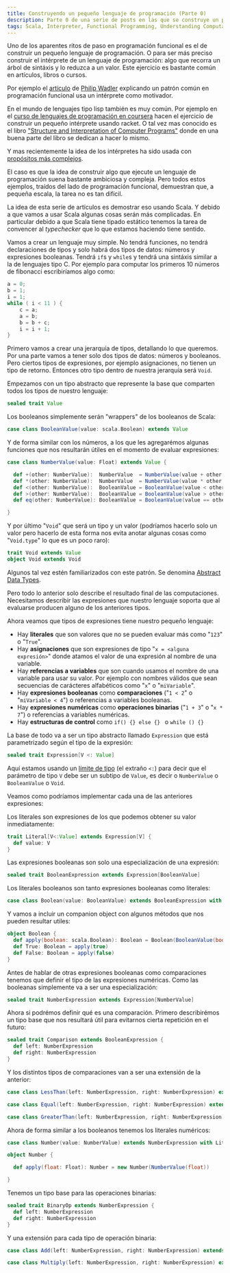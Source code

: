 ```yaml
---
title: Construyendo un pequeño lenguaje de programación (Parte 0)
description: Parte 0 de una serie de posts en las que se construye un pequeño lenguaje de programación
tags: Scala, Interpreter, Functional Programming, Understanding Computation
---
```


Uno de los aparentes ritos de paso en programación funcional es el de construir un pequeño lenguaje de programación. O para ser más preciso construir el intérprete de un lenguaje de programación: algo que recorra un árbol de sintáxis y lo reduzca a un valor. Este ejercicio es bastante común en artículos, libros o cursos.

Por ejemplo el [artículo](http://homepages.inf.ed.ac.uk/wadler/papers/marktoberdorf/baastad.pdf) de [Philip Wadler](http://homepages.inf.ed.ac.uk/wadler/) explicando un patrón común en programación funcional usa un intérprete como motivador. 

En el mundo de lenguajes tipo lisp también es muy común. Por ejemplo en el [curso de lenguajes de programación en coursera](https://www.coursera.org/course/proglang) hacen el ejercicio de construir un pequeño intérprete usando racket. O tal vez mas conocido es el libro ["Structure and Interpretation of Computer Programs"](https://mitpress.mit.edu/sicp/) donde en una buena parte del libro se dedican a hacer lo mismo.

Y mas recientemente la idea de los intérpretes ha sido usada con [propósitos más complejos](https://www.youtube.com/watch?v=hmX2s3pe_qk).

El caso es que la idea de construir algo que ejecute un lenguaje de programación suena bastante ambiciosa y compleja. Pero todos estos ejemplos, traídos del lado de programación funcional, demuestran que, a pequeña escala, la tarea no es tan difícil.

La idea de esta serie de artículos es demostrar eso usando Scala. Y debido a que vamos a usar Scala algunas cosas serán más complicadas. En particular debido a que Scala tiene tipado estático tenemos la tarea de convencer al _typechecker_ que lo que estamos haciendo tiene sentido. 

Vamos a crear un lenguaje muy simple. No tendrá funciones, no tendrá declaraciones de tipos y solo habrá dos tipos de datos: números y expresiones booleanas. Tendrá `if`s y `while`s y tendrá una sintáxis similar a la de lenguajes tipo C. Por ejemplo para computar los primeros 10 números de fibonacci escribiríamos algo como:

```c
a = 0;
b = 1;
i = 1;
while ( i < 11 ) {
    c = a;
    a = b;
    b = b + c;
    i = i + 1;
}
```

Primero vamos a crear una jerarquía de tipos, detallando lo que queremos. Por una parte vamos a tener solo dos tipos de datos: números y booleanos. Pero ciertos tipos de expresiones, por ejemplo asignaciones, no tienen un tipo de retorno. Entonces otro tipo dentro de nuestra jerarquía será `Void`. 

Empezamos con un tipo abstracto que represente la base que comparten todos los tipos de nuestro lenguaje:

```scala
sealed trait Value
```

Los booleanos simplemente serán "wrappers" de los booleanos de Scala:

```scala
case class BooleanValue(value: scala.Boolean) extends Value
```

Y de forma similar con los números, a los que les agregarémos algunas funciones que nos resultarán útiles en el momento de evaluar expresiones:

```scala
case class NumberValue(value: Float) extends Value {

  def +(other: NumberValue):  NumberValue  = NumberValue(value + other.value)
  def *(other: NumberValue):  NumberValue  = NumberValue(value * other.value)
  def <(other: NumberValue):  BooleanValue = BooleanValue(value < other.value)
  def >(other: NumberValue):  BooleanValue = BooleanValue(value > other.value)
  def eq(other: NumberValue): BooleanValue = BooleanValue(value == other.value)

}
```

Y por último "`Void`" que será un tipo y un valor (podríamos hacerlo solo un valor pero hacerlo de esta forma nos evita anotar algunas cosas como "`Void.type`" lo que es un poco raro):

```scala
trait Void extends Value
object Void extends Void
```

Algunos tal vez estén familiarizados con este patrón. Se denomina [Abstract Data Types](http://tech.esper.com/2014/07/30/algebraic-data-types/).

Pero todo lo anterior solo describe el resultado final de las computaciones. Necesitamos describir las expresiones que nuestro lenguaje soporta que al evaluarse producen alguno de los anteriores tipos.

Ahora veamos que tipos de expresiones tiene nuestro pequeño lenguaje:

* Hay **literales** que son valores que no se pueden evaluar más como "`123`" o "`True`".
* Hay **asignaciones** que son expresiones de tipo "`x = <alguna expresión>`" donde atamos el valor de una expresión al nombre de una variable.
* Hay **referencias a variables** que son cuando usamos el nombre de una variable para usar su valor. Por ejemplo con nombres válidos que sean secuencias de carácteres alfabéticos como "`x`" o "`miVariable`".
* Hay **expresiones booleanas** como **comparaciones** ("`1 < 2`" o "`miVariable < 4`") o referencias a variables booleanas.
* Hay **expresiones numéricas** como **operaciones binarias** ("`1 + 3`" o "`x * 7`") o referencias a variables numéricas.
* Hay **estructuras de control** como `if() {} else {} ` o `while () {}`

La base de todo va a ser un tipo abstracto llamado `Expression` que está parametrizado según el tipo de la expresión:

```scala
sealed trait Expression[V <: Value]
```

Aquí estamos usando un [límite de tipo](http://www.scala-lang.org/old/node/136) (el extraño `<:`) para decir que el parámetro de tipo `V` debe ser un subtipo de `Value`, es decir o `NumberValue` o `BooleanValue` o `Void`.

Veamos como podríamos implementar cada una de las anteriores expresiones:

Los literales son expresiones de los que podemos obtener su valor inmediatamente:

```scala
trait Literal[V<:Value] extends Expression[V] {
  def value: V
}
```
Las expresiones booleanas son solo una especialización de una expresión:

```scala
sealed trait BooleanExpression extends Expression[BooleanValue]
```

Los literales booleanos son tanto expresiones booleanas como literales:

```scala
case class Boolean(value: BooleanValue) extends BooleanExpression with Literal[BooleanValue]
```

Y vamos a incluir un companion object con algunos métodos que nos pueden resultar utiles:

```scala
object Boolean {
  def apply(boolean: scala.Boolean): Boolean = Boolean(BooleanValue(boolean))
  def True: Boolean = apply(true)
  def False: Boolean = apply(false)
}
```

Antes de hablar de otras expresiones booleanas como comparaciones tenemos que definir el tipo de las expresiones numéricas. Como las booleanas simplemente va a ser una especialización:

```scala
sealed trait NumberExpression extends Expression[NumberValue]
```

Ahora si podrémos definir qué es una comparación. Primero describirémos un tipo base que nos resultará útil para evitarnos cierta repetición en el futuro:

```scala
sealed trait Comparison extends BooleanExpression {
  def left: NumberExpression
  def right: NumberExpression
}
```

Y los distintos tipos de comparaciones van a ser una extensión de la anterior:

```scala
case class LessThan(left: NumberExpression, right: NumberExpression) extends Comparison 

case class Equal(left: NumberExpression, right: NumberExpression) extends Comparison

case class GreaterThan(left: NumberExpression, right: NumberExpression) extends Comparison
```

Ahora de forma similar a los booleanos tenemos los literales numéricos:

```scala
case class Number(value: NumberValue) extends NumberExpression with Literal[NumberValue]

object Number {

  def apply(float: Float): Number = new Number(NumberValue(float))

}
```

Tenemos un tipo base para las operaciones binarias:

```scala
sealed trait BinaryOp extends NumberExpression {
  def left: NumberExpression
  def right: NumberExpression
}
```

Y una extensión para cada tipo de operación binaria:

```scala
case class Add(left: NumberExpression, right: NumberExpression) extends BinaryOp

case class Multiply(left: NumberExpression, right: NumberExpression) extends BinaryOp
```



